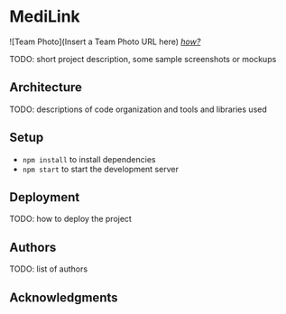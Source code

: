 # MediLink

![Team Photo](Insert a Team Photo URL here)
[*how?*](https://help.github.com/articles/about-readmes/#relative-links-and-image-paths-in-readme-files)

TODO: short project description, some sample screenshots or mockups

## Architecture

TODO:  descriptions of code organization and tools and libraries used

## Setup

- `npm install` to install dependencies
- `npm start` to start the development server

## Deployment

TODO: how to deploy the project

## Authors

TODO: list of authors

## Acknowledgments
